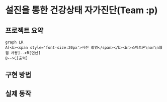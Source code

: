 # 설진을 통한 건강상태 자가진단(Team :p)  
## 프로젝트 요약
```mermaid
graph LR
A[<b><span style='font-size:20px'>사진 촬영</span></b><br>스마트폰\nor\n웹캠 사용]-->B[연산]
B-->C[출력]
```
## 구현 방법
## 실제 동작
